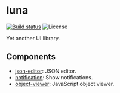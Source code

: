 # luna

[![Build status][travis-image]][travis-url]
![License][license-image]

[travis-image]: https://img.shields.io/travis/liriliri/luna?style=flat-square
[travis-url]: https://travis-ci.org/liriliri/luna
[license-image]: https://img.shields.io/github/license/liriliri/luna?style=flat-square

Yet another UI library.

## Components

* [json-editor](./src/json-editor/README.md): JSON editor.
* [notification](./src/notification/README.md): Show notifications.
* [object-viewer](./src/object-viewer/README.md): JavaScript object viewer.
